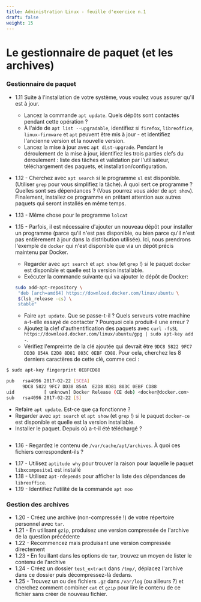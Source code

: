 ```yaml
---
title: Administration Linux - feuille d'exercice n.1
draft: false
weight: 15
---
```


# Le gestionnaire de paquet (et les archives)

### Gestionnaire de paquet

- 1.11 Suite à l'installation de votre système, vous voulez vous assurer qu'il est à jour.

  - Lancez la commande `apt update`. Quels dépôts sont contactés pendant cette opération ?
  - À l'aide de `apt list --upgradable`, identifiez si `firefox`, `libreoffice`, `linux-firmware` et `apt` peuvent être mis à jour - et identifiez l'ancienne version et la nouvelle version.
  - Lancez la mise à jour avec `apt dist-upgrade`. Pendant le déroulement de la mise à jour, identifiez les trois parties clefs du déroulement : liste des tâches et validation par l'utilisateur, téléchargement des paquets, et installation/configuration.

- 1.12 - Cherchez avec `apt search` si le programme `sl` est disponible. (Utiliser `grep` pour vous simplifiez la tâche). À quoi sert ce programme ? Quelles sont ses dépendances ? (Vous pourrez vous aider de `apt show`). Finalement, installez ce programme en prêtant attention aux autres paquets qui seront installés en même temps.
- 1.13 - Même chose pour le programme `lolcat`
<!-- - 1.14 - Même chose pour le programme `nyancat` - mais cette fois, trouvez un moyen de télécharger le `.deb` directement depuis le site de debian qui référence les paquets, puis installez ce `.deb` avec `dpkg -i`. -->
- 1.15 - Parfois, il est nécessaire d'ajouter un nouveau dépôt pour installer un programme (parce qu'il n'est pas disponible, ou bien parce qu'il n'est pas entièrement à jour dans la distribution utilisée). Ici, nous prendrons l'exemple de `docker` qui n'est disponible que via un dépôt précis maintenu par Docker.

  - Regarder avec `apt search` et `apt show` (et `grep` !) si le paquet `docker` est disponible et quelle est la version installable.
  - Exécuter la commande suivante qui va ajouter le dépôt de Docker:

  ```bash
  sudo add-apt-repository \
   "deb [arch=amd64] https://download.docker.com/linux/ubuntu \
   $(lsb_release -cs) \
   stable"
  ```

  <!-- - Ajouter un nouveau fichier (par exemple `docker.list`) dans `/etc/apt/sources.list.d` avec une unique ligne : `deb [ arch=amd64 ] https://repo.mongodb.org/apt/ubuntu bionic/mongodb-org/4.0 multiverse` -->

  - Faire `apt update`. Que se passe-t-il ? Quels serveurs votre machine a-t-elle essayé de contacter ? Pourquoi cela produit-il une erreur ?
  - Ajoutez la clef d'authentification des paquets avec `curl -fsSL https://download.docker.com/linux/ubuntu/gpg | sudo apt-key add -`.
  - Vérifiez l'empreinte de la clé ajoutée qui devrait être `9DC8 5822 9FC7 DD38 854A E2D8 8D81 803C 0EBF CD88`. Pour cela, cherchez les 8 derniers caractères de cette clé, comme ceci :

```bash
$ sudo apt-key fingerprint 0EBFCD88

pub   rsa4096 2017-02-22 [SCEA]
      9DC8 5822 9FC7 DD38 854A  E2D8 8D81 803C 0EBF CD88
uid           [ unknown] Docker Release (CE deb) <docker@docker.com>
sub   rsa4096 2017-02-22 [S]
```

- Refaire `apt update`. Est-ce que ça fonctionne ?
- Regarder avec `apt search` et `apt show` (et `grep` !) si le paquet `docker-ce` est disponible et quelle est la version installable.
- Installer le paquet. Depuis où a-t-il été téléchargé ?
<!-- - Désinstallez ce paquet (en purgeant les données / fichiers) et supprimez le `mongodb.list` puis refaites un `apt update` pour remettre à plat la liste des paquets disponibles. -->

```

```

- 1.16 - Regardez le contenu de `/var/cache/apt/archives`. À quoi ces fichiers correspondent-ils ?
<!-- Trouvez deux méthodes pour nettoyer ces fichiers, l'une "brutale" avec `rm`, et l'autre "propre" avec `apt`. -->
- 1.17 - Utilisez `aptitude why` pour trouver la raison pour laquelle le paquet `libxcomposite1` est installé
- 1.18 - Utilisez `apt-rdepends` pour afficher la liste des dépendances de `libreoffice`.
- 1.19 - Identifiez l'utilité de la commande `apt moo`

### Gestion des archives

- 1.20 - Créez une archive (non-compressée !) de votre répertoire personnel avec `tar`.
- 1.21 - En utilisant `gzip`, produisez une version compressée de l'archive de la question précédente
- 1.22 - Recommencez mais produisant une version compressée directement
- 1.23 - En fouillant dans les options de `tar`, trouvez un moyen de lister le contenu de l'archive
- 1.24 - Créez un dossier `test_extract` dans `/tmp/`, déplacez l'archive dans ce dossier puis décompressez-là dedans.
- 1.25 - Trouvez un ou des fichiers `.gz` dans `/var/log` (ou ailleurs ?) et cherchez comment combiner `cat` et `gzip` pour lire le contenu de ce fichier sans créer de nouveau fichier.

<!-- ### Exercices avancés


- Investiguez les options de `apt-rdepends` et du programme `dot` pour générer un rendu en PNG du graphe de dépendance de `firefox`.
- Trouvez où télécharger le `.deb` du paquet `nyancat` depuis `ftp.debian.org`
- (Très avancé) Renseignez-vous sur `equivs` et créez un package virtuel `lolstuff` qui dépend de `sl`, `lolcat` et `nyancat` -->
